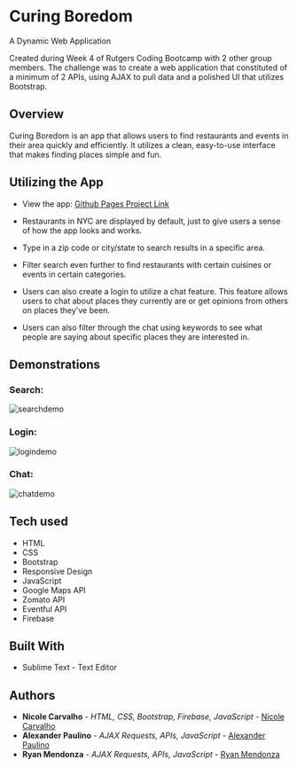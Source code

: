 # Curing Boredom
A Dynamic Web Application

Created during Week 4 of Rutgers Coding Bootcamp with 2 other group members. The challenge was to create a web application that constituted of a minimum of 2 APIs, using AJAX to pull data and a polished UI that utilizes Bootstrap. 

## Overview

Curing Boredom is an app that allows users to find restaurants and events in their area quickly and efficiently. It utilizes a clean, easy-to-use interface that makes finding places simple and fun. 

## Utilizing the App

* View the app: [Github Pages Project Link](https://nicolelcarvalho.github.io/Curing-Boredom/)

* Restaurants in NYC are displayed by default, just to give users a sense of how the app looks and works. 
* Type in a zip code or city/state to search results in a specific area.
* Filter search even further to find restaurants with certain cuisines or events in certain categories. 
* Users can also create a login to utilize a chat feature. This feature allows users to chat about places they currently are or get opinions from others on places they've been. 
* Users can also filter through the chat using keywords to see what people are saying about specific places they are interested in. 

## Demonstrations

### Search:
![searchdemo](assets/demos/searchDemo.gif)

### Login:
![logindemo](assets/demos/loginDemo.gif)

### Chat:
![chatdemo](assets/demos/chatDemo.gif)

## Tech used
- HTML
- CSS
- Bootstrap
- Responsive Design
- JavaScript
- Google Maps API
- Zomato API
- Eventful API
- Firebase

## Built With

* Sublime Text - Text Editor

## Authors

* **Nicole Carvalho** - *HTML, CSS, Bootstrap, Firebase, JavaScript* - [Nicole Carvalho](https://github.com/nicolelcarvalho)
* **Alexander Paulino** - *AJAX Requests, APIs, JavaScript* - [Alexander Paulino](https://github.com/alexanderpaulino/CuringBoredom)
* **Ryan Mendonza** - *AJAX Requests, APIs, JavaScript* - [Ryan Mendonza](https://github.com/rjm925)



